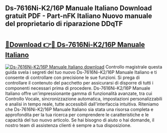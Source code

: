 ## Ds-7616Ni-K2/16P Manuale Italiano Download gratuit PDF - Part-nFK Italiano Nuovo manuale del proprietario di riparazione DDqTF

# <h2><a href="http://dfg6qq.blite.top/?on=Ds-7616Ni-K2%2f16P+Manuale+Italiano">🔗Download 👉🔴 Ds-7616Ni-K2/16P Manuale Italiano</a></h2>

[![Ds-7616Ni-K2/16P Manuale Italiano download](https://i.imgur.com/lujVjoI.png)](http://dfg6qq.blite.top/?on=Ds-7616Ni-K2%2f16P+Manuale+Italiano)
Controllo magistrale questa guida svela i segreti del tuo nuovo Ds-7616Ni-K2/16P Manuale Italiano e ti consente di controllare con precisione le sue funzioni. Si prega di controllare il contenuto del pacchetto per assicurarsi di disporre di tutti i componenti necessari prima di procedere. Ds-7616Ni-K2/16P Manuale Italiano offre un'impressionante gamma di funzionalità avanzate, tra cui Controllo Vocale, sincronizzazione automatica, impostazioni personalizzabili e analisi in tempo reale, tutte accessibili dall'interfaccia intuitiva. Riteniamo che Ds-7616Ni-K2/16P Manuale Italiano sia stata una risorsa completa e approfondita per la tua ricerca per comprendere le caratteristiche e le capacità del tuo nuovo articolo. Se hai bisogno di aiuto o hai domande, il nostro team di assistenza clienti è sempre a tua disposizione.
